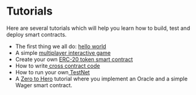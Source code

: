 # Tutorials

Here are several tutorials which will help you learn how to build, test and deploy smart contracts.

* The first thing we all do: [hello world](hello-world-from-scratch.md)
* A simple [multiplayer interactive game](multiplayergame.md)
* Create your own [ERC-20 token smart contract](token.md)
* How to write[ cross contract code](how-to-write-contracts-that-talk-to-each-other.md)
* How to run your own[ TestNet](run-your-own-testnet.md)
* A [Zero to Hero](zero-to-hero.md) tutorial where you implement an Oracle and a simple Wager smart contract.
